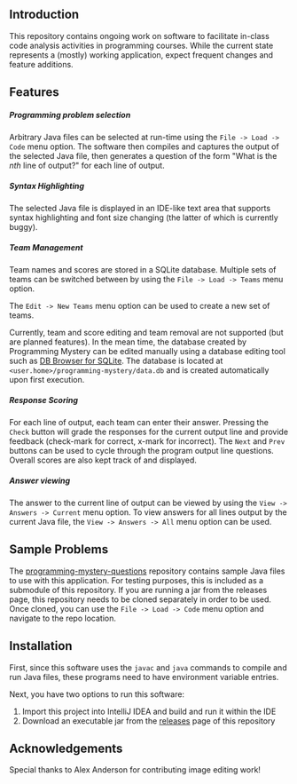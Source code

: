## Introduction
This repository contains ongoing work on software to facilitate in-class code analysis activities in programming courses. While the current state represents a (mostly) working application, expect frequent changes and feature additions.

## Features
##### Programming problem selection
Arbitrary Java files can be selected at run-time using the `File -> Load -> Code` menu option. The software then compiles and captures the output of the selected Java file, then generates a question of the form "What is the _nth_ line of output?" for each line of output.

##### Syntax Highlighting
The selected Java file is displayed in an IDE-like text area that supports syntax highlighting and font size changing (the latter of which is currently buggy).

##### Team Management
Team names and scores are stored in a SQLite database. Multiple sets of teams can be switched between by using the `File -> Load -> Teams` menu option.

The `Edit -> New Teams` menu option can be used to create a new set of teams.

Currently, team and score editing and team removal are not supported (but are planned features). In the mean time, the database created by Programming Mystery can be edited manually using a database editing tool such as [DB Browser for SQLite](https://sqlitebrowser.org/). The database is located at `<user.home>/programming-mystery/data.db` and is created automatically upon first execution.

##### Response Scoring
For each line of output, each team can enter their answer. Pressing the `Check` button will grade the responses for the current output line and provide feedback (check-mark for correct, x-mark for incorrect). The `Next` and `Prev` buttons can be used to cycle through the program output line questions. Overall scores are also kept track of and displayed.

##### Answer viewing
The answer to the current line of output can be viewed by using the `View -> Answers -> Current` menu option. To view answers for all lines output by the current Java file, the `View -> Answers -> All` menu option can be used.

## Sample Problems

The [programming-mystery-questions](https://github.com/andersonda/programming-mystery-questions) repository contains sample Java files to use with this application. For testing purposes, this is included as a submodule of this repository. If you are running a jar from the releases page, this repository needs to be cloned separately in order to be used. Once cloned, you can use the `File -> Load -> Code` menu option and navigate to the repo location.

## Installation

First, since this software uses the `javac` and `java` commands to compile and run Java files, these programs need to have environment variable entries.

Next, you have two options to run this software:
1. Import this project into IntelliJ IDEA and build and run it within the IDE
2. Download an executable jar from the [releases](https://github.com/andersonda/programming-mystery/releases) page of this repository

## Acknowledgements
Special thanks to Alex Anderson for contributing image editing work!
